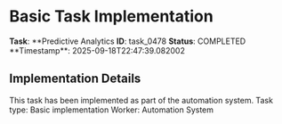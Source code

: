 # Basic Task Implementation

**Task**: **Predictive Analytics
**ID**: task_0478
**Status**: COMPLETED
**Timestamp\*\*: 2025-09-18T22:47:39.082002

## Implementation Details

This task has been implemented as part of the automation system.
Task type: Basic implementation
Worker: Automation System
